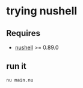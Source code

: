 # trying nushell

## Requires

- [nushell](https://nushell.sh) >= 0.89.0

## run it

```sh
nu main.nu
```
